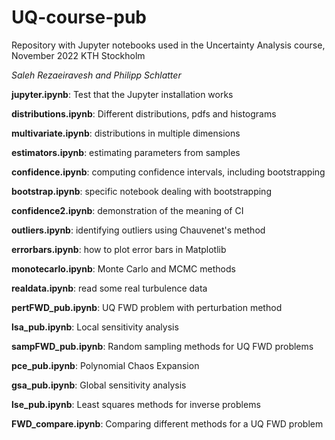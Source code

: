 # UQ-course-pub

Repository with Jupyter notebooks used in the Uncertainty Analysis course, November 2022 KTH Stockholm

*Saleh Rezaeiravesh and Philipp Schlatter*

**jupyter.ipynb**: Test that the Jupyter installation works

**distributions.ipynb**: Different distributions, pdfs and histograms

**multivariate.ipynb**: distributions in multiple dimensions

**estimators.ipynb**: estimating parameters from samples

**confidence.ipynb**: computing confidence intervals, including bootstrapping

**bootstrap.ipynb**: specific notebook dealing with bootstrapping

**confidence2.ipynb**: demonstration of the meaning of CI

**outliers.ipynb**: identifying outliers using Chauvenet's method

**errorbars.ipynb**: how to plot error bars in Matplotlib

**monotecarlo.ipynb**: Monte Carlo and MCMC methods

**realdata.ipynb**: read some real turbulence data

**pertFWD_pub.ipynb**: UQ FWD problem with perturbation method

**lsa_pub.ipynb**: Local sensitivity analysis

**sampFWD_pub.ipynb**: Random sampling methods for UQ FWD problems

**pce_pub.ipynb**: Polynomial Chaos Expansion

**gsa_pub.ipynb**: Global sensitivity analysis

**lse_pub.ipynb**: Least squares methods for inverse problems

**FWD_compare.ipynb**: Comparing different methods for a UQ FWD problem
